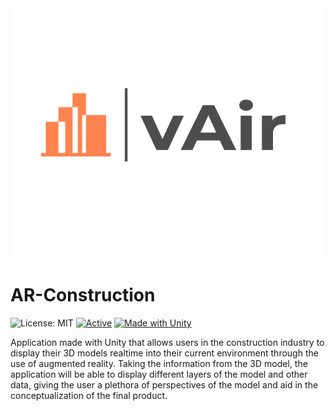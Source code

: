 <img src="https://github.com/KevinT02/AR-Construction/blob/main/logo.png" width="800" height="400">


# AR-Construction
 ![License: MIT](https://img.shields.io/badge/License-MIT-blue.svg) [![Active](http://img.shields.io/badge/Status-Active-green.svg)](https://tterb.github.io) [![Made with Unity](https://img.shields.io/badge/Made%20with-Unity-57b9d3.svg?style=flat&logo=unity)](https://unity3d.com)
 

Application made with Unity that allows users in the construction industry to display their 3D models realtime into their current environment through the use of augmented reality. Taking the information from the 3D model, the application will be able to display different layers of the model and other data, giving the user a plethora of perspectives of the model and aid in the conceptualization of the final product. 


